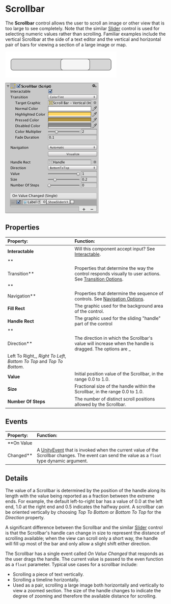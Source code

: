 # Scrollbar

The **Scrollbar** control allows the user to scroll an image or other view that is too large to see completely. Note
that the similar [Slider](script-Slider.md) control is used for selecting numeric values rather than scrolling. Familiar
examples include the vertical Scrollbar at the side of a text editor and the vertical and horizontal pair of bars for
viewing a section of a large image or map.

![A Scrollbar.](images/UI_ScrollbarExample.png)

![](images/UI_ScrollBarInspector.png)

## Properties

|**Property:** |**Function:** |
|:---|:---|
|**Interactable** | Will this component  accept input? See [Interactable](script-Selectable.md). |
|**
Transition** | Properties that determine the way the control responds visually to user actions. See [Transition Options](script-SelectableTransition.md). |
|**
Navigation** | Properties that determine the sequence of controls. See [Navigation Options](script-SelectableNavigation.md).|
|**Fill Rect** | The graphic used for the background area of the control. |
|**Handle Rect** | The graphic used for the sliding "handle" part of the control |
|**
Direction** | The direction in which the Scrollbar's value will increase when the handle is dragged. The options are _
Left To Right_, _Right To Left_, _Bottom To Top_ and _Top To Bottom_. |
|**Value** | Initial position value of the Scrollbar, in the range 0.0 to 1.0. |
|**Size** | Fractional size of the handle within the Scrollbar, in the range 0.0 to 1.0. |
|**Number Of Steps** | The number of distinct scroll positions allowed by the Scrollbar. |

## Events

|**Property:** |**Function:** |
|:---|:---|
|**On Value
Changed** | A [UnityEvent](UnityEvents.md) that is invoked when the current value of the Scrollbar changes. The event can send the value as a `float` type dynamic argument. |

## Details

The value of a Scrollbar is determined by the position of the handle along its length with the value being reported as a
fraction between the extreme ends. For example, the default left-to-right bar has a value of 0.0 at the left end, 1.0 at
the right end and 0.5 indicates the halfway point. A scrollbar can be oriented vertically by choosing _Top To Bottom_
or _Bottom To Top_ for the _Direction_ property.

A significant difference between the Scrollbar and the similar [Slider](script-Slider.md) control is that the
Scrollbar's handle can change in size to represent the distance of scrolling available; when the view can scroll only a
short way, the handle will fill up most of the bar and only allow a slight shift either direction.

The Scrollbar has a single event called _On Value Changed_ that responds as the user drags the handle. The current value
is passed to the even function as a `float` parameter. Typical use cases for a scrollbar include:

* Scrolling a piece of text vertically.
* Scrolling a timeline horizontally.
* Used as a pair, scrolling a large image both horizontally and vertically to view a zoomed section. The size of the
  handle changes to indicate the degree of zooming and therefore the available distance for scrolling.
